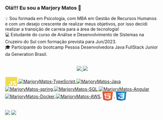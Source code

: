 ### Olá!!! Eu sou a Marjory Matos  👋

💡 Sou formada em Psicologia, com MBA em Gestão de Recursos Humanos e com um desejo crescente de realizar meus objetivos, por isso decidi realizar a transição de carreia para a àrea de tecnologia! <br/>
💻 Estudante do curso de Análise e Desenvolvimento de Sistemas na Cruzeiro do Sul com formação prevista para Jun/2023. <br/>
🎓 Participante do bootcamp Pessoa Desenvolvedora Java FullStack Junior da Generation Brasil.


##

<div align="center">
  <a href="https://github.com/MarjoryMatos">
 <img height="180em" src="https://github-readme-stats.vercel.app/api?username=MarjoryMatos&show_icons=true&theme=dracula&include_all_commits=true&count_private=true"/>
 <img height="180em" src="https://github-readme-stats.vercel.app/api/top-langs/?username=MarjoryMatos&layout=compact&langs_count=7&theme=dracula"/>
</div>
  
  <div style="display: inline_block"><br>
  <img align="center" alt="MarjoryMatos-Js" height="30" width="40" src="https://raw.githubusercontent.com/devicons/devicon/master/icons/javascript/javascript-plain.svg">
  <img align="center" alt="MarjoryMatos-TypeScript" height="30" width="40" src="https://styles.redditmedia.com/t5_2v6gg/styles/communityIcon_4w7vh6c21f871.png">
   <img align="center" alt="MarjoryMatos-Java" height="30" width="40" src="https://camo.githubusercontent.com/65b616ed4448c46e59c11345a1d49a01adc6d51f9bd6e93ee61d29573e04c597/68747470733a2f2f63646e2e6a7364656c6976722e6e65742f67682f64657669636f6e732f64657669636f6e2f69636f6e732f6a6176612f6a6176612d6f726967696e616c2d776f72646d61726b2e737667"> 
  <img align="center" alt="MarjoryMatos-spring" height="30" width="40" src="https://camo.githubusercontent.com/a8e2a5e36df66e1a1c36912287b4dbc5e72fa5d154ab191b7fc5c6e1f32fc8fd/68747470733a2f2f63646e2e6a7364656c6976722e6e65742f67682f64657669636f6e732f64657669636f6e2f69636f6e732f737072696e672f737072696e672d6f726967696e616c2d776f72646d61726b2e737667">
  <img align="center" alt="MarjoryMatos-SQL" height="30" width="40" src="https://camo.githubusercontent.com/ad7293939c16e73991b8d60763373b710bf9e96923595e8dd90fb7dee464e9ce/68747470733a2f2f63646e2e6a7364656c6976722e6e65742f67682f64657669636f6e732f64657669636f6e2f69636f6e732f6d7973716c2f6d7973716c2d6f726967696e616c2d776f72646d61726b2e737667"> 
   <img align="center" alt="MarjoryMatos-Angular" height="30" width="40" src="https://camo.githubusercontent.com/4f9985e75ef6d08199712ad2b1f822e5534fe876c52b010026c04a1714fa3d59/68747470733a2f2f63646e2e6a7364656c6976722e6e65742f67682f64657669636f6e732f64657669636f6e2f69636f6e732f616e67756c61726a732f616e67756c61726a732d6f726967696e616c2e737667">
   <img align="center" alt="MarjoryMatos-Docker" height="30" width="40" src="https://camo.githubusercontent.com/cbd55750b53c01dc18830d377c7364b01077e8a675a79d454a3f1ea549efe129/68747470733a2f2f63646e2e6a7364656c6976722e6e65742f67682f64657669636f6e732f64657669636f6e2f69636f6e732f646f636b65722f646f636b65722d6f726967696e616c2e737667">
   <img align="center" alt="MarjoryMatos-AWS" height="30" width="40" src="https://assets.cloud.im/prod/ux1/images/logos/aws/aws-2x.png">
  <img align="center" alt="MarjoryMatos-HTML" height="30" width="40" src="https://raw.githubusercontent.com/devicons/devicon/master/icons/html5/html5-original.svg">
  <img align="center" alt="MarjoryMatos-CSS" height="30" width="40" src="https://raw.githubusercontent.com/devicons/devicon/master/icons/css3/css3-original.svg">
  
  
  </div>
  
  ##
  
  <div> 
  <a href="https://www.linkedin.com/in/marjory-matos-9208a1210" target="_blank"><img src="https://img.shields.io/badge/-LinkedIn-%230077B5?style=for-the-badge&logo=linkedin&logoColor=white" target="_blank"></a> 
  <a href="mailto:marjory_matos@hotmail.com" target="_blank"><img src="https://img.shields.io/badge/Microsoft_Outlook-0078D4?style=for-the-badge&logo=microsoft-outlook&logoColor=white" target="_blank"></a>
 </div>
